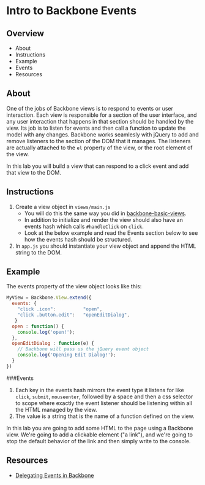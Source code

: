 # Intro to Backbone Events

## Overview
* About
* Instructions
* Example
* Events
* Resources

## About
One of the jobs of Backbone views is to respond to events or user interaction. Each view is responsible for a section of the user interface, and any user interaction that happens in that section should be handled by the view. Its job is to listen for events and then call a function to update the model with any changes. Backbone works seamlesly with jQuery to add and remove listeners to the section of the DOM that it manages. The listeners are actually attached to the `el` property of the view, or the root element of the view. 

In this lab you will build a view that can respond to a click event and add that view to the DOM.  
## Instructions
1. Create a view object in `views/main.js`
	* You will do this the same way you did in [backbone-basic-views](https://github.com/learn-co-curriculum/backbone-basic-views#example).  
	* In addition to initialize and render the view should also have an events hash which calls `#handleClick` on `click`.
	* Look at the below example and read the Events section below to see how the events hash should be structured. 
2. In `app.js` you should instantiate your view object and append the HTML string to the DOM.

## Example
The events property of the view object looks like this:

```javascript
MyView = Backbone.View.extend({
  events: {
    "click .icon":          "open",
    "click .button.edit":   "openEditDialog",
   }
  open : function() {
    console.log('open!');
  },
  openEditDialog : function(e) {
    // Backbone will pass us the jQuery event object
    console.log('Opening Edit Dialog!');
  }
})
``` 

###Events

1. Each key in the events hash mirrors the event type it listens for like `click`, `submit`, `mouseenter`, followed by a space and then a css selector to scope where exactly the event listener should be listening within all the HTML managed by the view.
2. The value is a string that is the name of a function defined on the view.

In this lab you are going to add some HTML to the page using a Backbone view.  We're going to add a clickable element ("a link"), and we're going to stop the default behavior of the link and then simply write to the console.

## Resources
* [Delegating Events in Backbone](http://backbonejs.org/#View-delegateEvents)
